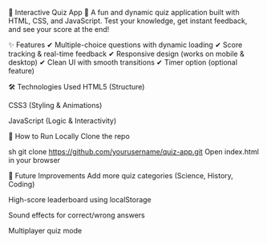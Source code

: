 🎯 Interactive Quiz App
📌 A fun and dynamic quiz application built with HTML, CSS, and JavaScript. Test your knowledge, get instant feedback, and see your score at the end!

✨ Features
✔ Multiple-choice questions with dynamic loading
✔ Score tracking & real-time feedback
✔ Responsive design (works on mobile & desktop)
✔ Clean UI with smooth transitions
✔ Timer option (optional feature)

🛠 Technologies Used
HTML5 (Structure)

CSS3 (Styling & Animations)

JavaScript (Logic & Interactivity)

📂 How to Run Locally
Clone the repo

sh
git clone https://github.com/yourusername/quiz-app.git
Open index.html in your browser

🔧 Future Improvements
Add more quiz categories (Science, History, Coding)

High-score leaderboard using localStorage

Sound effects for correct/wrong answers

Multiplayer quiz mode
